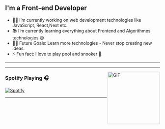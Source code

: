 
## I'm a Front-end Developer

- 👨‍💻 I’m currently working on web development technologies like JavaScript, React,Next etc.
- 📚 I’m currently learning everything about Frontend and Algorithmes technologies 😅
- 💪🏼 Future Goals: Learn more technologies - Never stop creating new ideas.
- ⚡ Fun fact: I love to play pool and snooker 🎱.

---

---

<img align="right" alt="GIF" height="170px" src="https://media.giphy.com/media/J5B1Y8QZnzXXbLQIBu/giphy.gif" />

### Spotify Playing 🎧

[![Spotify](https://novatorem.bgstatic.vercel.app/api/spotify)](https://open.spotify.com/user/11153360645)

---


<!---
KerlosSoNy/KerlosSoNy is a ✨ special ✨ repository because its `README.md` (this file) appears on your GitHub profile.
You can click the Preview link to take a look at your changes.
--->
